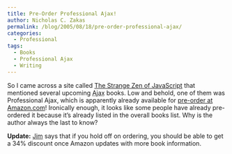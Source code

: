 ```yaml
---
title: Pre-Order Professional Ajax!
author: Nicholas C. Zakas
permalink: /blog/2005/08/18/pre-order-professional-ajax/
categories:
  - Professional
tags:
  - Books
  - Professional Ajax
  - Writing
---
```

So I came across a site called <a title="The Strange Zen of JavaScript" rel="external" href="http://jszen.blogspot.com">The Strange Zen of JavaScript</a> that mentioned several upcoming <acronym title="Asynchronous JavaScript + XML">Ajax</acronym> books. Low and behold, one of them was Professional Ajax, which is apparently already available for <a title="Pre-order Professional Ajax" rel="external" href="http://www.amazon.com/exec/obidos/tg/detail/-/0471777781/">pre-order at Amazon.com</a>! Ironically enough, it looks like some people have already pre-ordered it because it&#8217;s already listed in the overall books list. Why is the author always the last to know?

**Update:** <a title="Jim Minatel's Wrox Book Editor Blog" rel="external" href="http://wroxblog.typepad.com">Jim</a> says that if you hold off on ordering, you should be able to get a 34% discount once Amazon updates with more book information.
